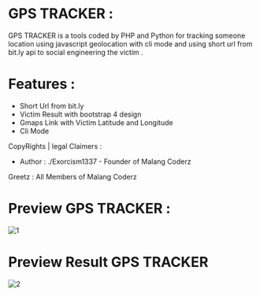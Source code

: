 # GPS TRACKER : 
GPS TRACKER is a tools coded by PHP and Python for tracking someone location using javascript geolocation with cli mode and using short url from bit.ly api to social engineering the victim .

# Features :
* Short Url from bit.ly
* Victim Result with bootstrap 4 design 
* Gmaps Link with Victim Latitude and Longitude 
* Cli Mode

CopyRights | legal Claimers :
- Author : ./Exorcism1337 - Founder of Malang Coderz

Greetz : All Members of Malang Coderz

# Preview GPS TRACKER : 
![1](https://user-images.githubusercontent.com/49679669/74097248-7f0e8380-4b3c-11ea-9b91-563dc3360b47.png)

# Preview Result GPS TRACKER
![2](https://user-images.githubusercontent.com/49679669/74097262-b1b87c00-4b3c-11ea-9d82-3ecace2c634b.png)

